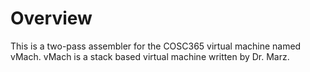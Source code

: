 # Overview
This is a two-pass assembler for the COSC365 virtual machine named vMach. vMach is a stack based virtual machine written by Dr. Marz.
